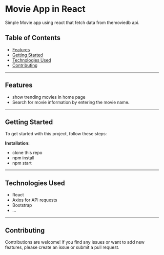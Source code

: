 # Movie App in React

Simple Movie app using react that fetch data from themoviedb api.

## Table of Contents

- [Features](#features)
- [Getting Started](#getting-started)
- [Technologies Used](#technologies-used)
- [Contributing](#contributing)

---

## Features

- show trending movies in home page
- Search for movie information by entering the movie name.

---

## Getting Started

To get started with this project, follow these steps:

 **Installation:**

   - clone this repo
   - npm install
   - npm start

---

## Technologies Used

- React
- Axios for API requests
- Bootstrap
- ...

---

## Contributing

Contributions are welcome! If you find any issues or want to add new features, please create an issue or submit a pull request.
